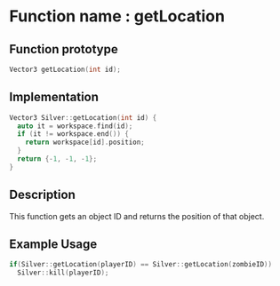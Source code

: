 # Function name : getLocation

## Function prototype

```cpp
Vector3 getLocation(int id);
```

## Implementation

```cpp
Vector3 Silver::getLocation(int id) {
  auto it = workspace.find(id);
  if (it != workspace.end()) {
    return workspace[id].position;
  }
  return {-1, -1, -1};
}
```

## Description
This function gets an object ID and returns the position of that object.

## Example Usage
```cpp
if(Silver::getLocation(playerID) == Silver::getLocation(zombieID))
  Silver::kill(playerID);
```


